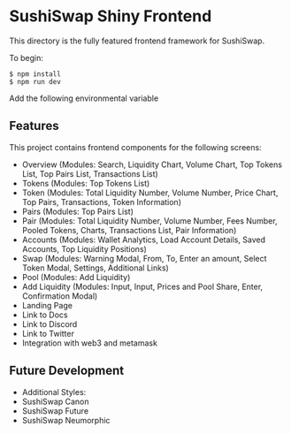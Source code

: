 # SushiSwap Shiny Frontend

This directory is the fully featured frontend framework for SushiSwap.

To begin:

```shell
$ npm install 
$ npm run dev
```

Add the following environmental variable


## Features

This project contains frontend components for the following screens:

- Overview (Modules: Search, Liquidity Chart, Volume Chart, Top Tokens List, Top Pairs List, Transactions List)
- Tokens (Modules: Top Tokens List)
- Token (Modules: Total Liquidity Number, Volume Number, Price Chart, Top Pairs, Transactions, Token Information)
- Pairs (Modules: Top Pairs List)
- Pair (Modules: Total Liquidity Number, Volume Number, Fees Number, Pooled Tokens, Charts, Transactions List, Pair Information)
- Accounts (Modules: Wallet Analytics, Load Account Details, Saved Accounts, Top Liquidity Positions)
- Swap (Modules: Warning Modal, From, To, Enter an amount, Select Token Modal, Settings, Additional Links)
- Pool (Modules: Add Liquidity)
- Add Liquidity (Modules: Input, Input, Prices and Pool Share, Enter, Confirmation Modal)
- Landing Page
- Link to Docs
- Link to Discord
- Link to Twitter
- Integration with web3 and metamask

## Future Development

- Additional Styles:
- SushiSwap Canon
- SushiSwap Future
- SushiSwap Neumorphic
